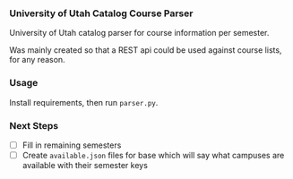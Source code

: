 ### University of Utah Catalog Course Parser

University of Utah catalog parser for course information per semester.

Was mainly created so that a REST api could be used against course lists, for any reason.

### Usage

Install requirements, then run `parser.py`.

### Next Steps

- [ ] Fill in remaining semesters
- [ ] Create `available.json` files for base which will say what campuses are available with their semester keys
